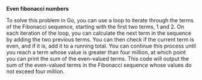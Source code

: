 **Even fibonacci numbers**

To solve this problem in Go, you can use a loop to iterate through the terms of the Fibonacci sequence, starting with the first two terms, 1 and 2. On each iteration of the loop, you can calculate the next term in the sequence by adding the two previous terms. You can then check if the current term is even, and if it is, add it to a running total. You can continue this process until you reach a term whose value is greater than four million, at which point you can print the sum of the even-valued terms. This code will output the sum of the even-valued terms in the Fibonacci sequence whose values do not exceed four million.